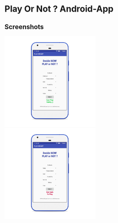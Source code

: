 # Play Or Not ? Android-App


## Screenshots
<img align:center src=https://raw.githubusercontent.com/officialpm/Play-Or-Not-Android-App/master/2.png width="300">      <img align:center src=https://raw.githubusercontent.com/officialpm/Play-Or-Not-Android-App/master/1.png width="300">
